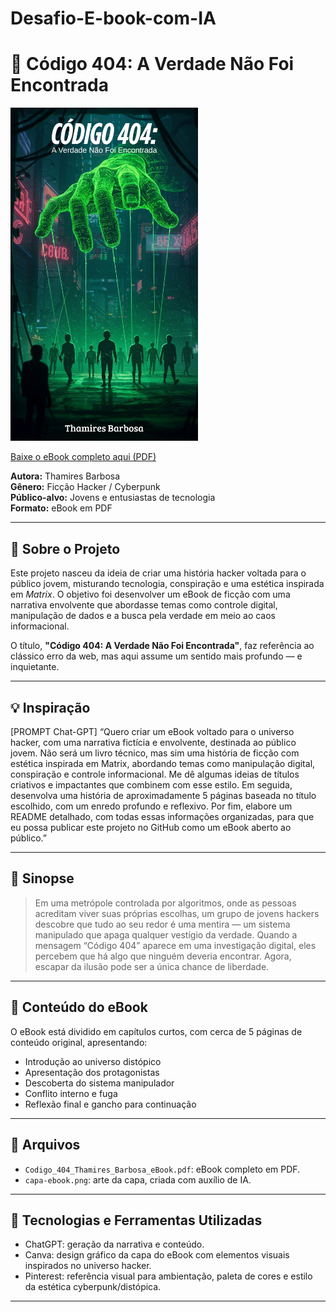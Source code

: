 # Desafio-E-book-com-IA

# 📕 Código 404: A Verdade Não Foi Encontrada


<img src="assets/capa-ebook.png" alt="Capa do eBook" width="300"/>

[Baixe o eBook completo aqui (PDF)](Codigo_404_Thamires_Barbosa_eBook.pdf)


**Autora:** Thamires Barbosa  
**Gênero:** Ficção Hacker / Cyberpunk  
**Público-alvo:** Jovens e entusiastas de tecnologia  
**Formato:** eBook em PDF

---

## 🧠 Sobre o Projeto

Este projeto nasceu da ideia de criar uma história hacker voltada para o público jovem, misturando tecnologia, conspiração e uma estética inspirada em *Matrix*. O objetivo foi desenvolver um eBook de ficção com uma narrativa envolvente que abordasse temas como controle digital, manipulação de dados e a busca pela verdade em meio ao caos informacional.

O título, **"Código 404: A Verdade Não Foi Encontrada"**, faz referência ao clássico erro da web, mas aqui assume um sentido mais profundo — e inquietante.

---

## 💡 Inspiração

[PROMPT Chat-GPT] “Quero criar um eBook voltado para o universo hacker, com uma narrativa fictícia e envolvente, destinada ao público jovem. Não será um livro técnico, mas sim uma história de ficção com estética inspirada em Matrix, abordando temas como manipulação digital, conspiração e controle informacional.
Me dê algumas ideias de títulos criativos e impactantes que combinem com esse estilo. Em seguida, desenvolva uma história de aproximadamente 5 páginas baseada no título escolhido, com um enredo profundo e reflexivo.  Por fim, elabore um README detalhado, com todas essas informações organizadas, para que eu possa publicar este projeto no GitHub como um eBook aberto ao público.”


---

## 📝 Sinopse

> Em uma metrópole controlada por algoritmos, onde as pessoas acreditam viver suas próprias escolhas, um grupo de jovens hackers descobre que tudo ao seu redor é uma mentira — um sistema manipulado que apaga qualquer vestígio da verdade. Quando a mensagem “Código 404” aparece em uma investigação digital, eles percebem que há algo que ninguém deveria encontrar. Agora, escapar da ilusão pode ser a única chance de liberdade.

---

## 📄 Conteúdo do eBook

O eBook está dividido em capítulos curtos, com cerca de 5 páginas de conteúdo original, apresentando:

- Introdução ao universo distópico
- Apresentação dos protagonistas
- Descoberta do sistema manipulador
- Conflito interno e fuga
- Reflexão final e gancho para continuação

---

## 📎 Arquivos

- `Codigo_404_Thamires_Barbosa_eBook.pdf`: eBook completo em PDF.
- `capa-ebook.png`: arte da capa, criada com auxílio de IA.

---

## 🚀 Tecnologias e Ferramentas Utilizadas

- ChatGPT: geração da narrativa e conteúdo.  
- Canva: design gráfico da capa do eBook com elementos visuais inspirados no universo hacker.  
- Pinterest: referência visual para ambientação, paleta de cores e estilo da estética cyberpunk/distópica.

---


